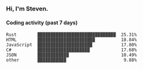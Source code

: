 ### Hi, I'm Steven.

#### Coding activity (past 7 days)
```
Rust        ▓▓▓▓▓▓▓▓▓▓▓▓▓▓▓▓▓▓▓▓▓▓▓▓▓▓▓▓▓▓  25.31%
HTML        ▓▓▓▓▓▓▓▓▓▓▓▓▓▓▓▓▓▓▓▓▓▓          18.84%
JavaScript  ▓▓▓▓▓▓▓▓▓▓▓▓▓▓▓▓▓▓▓▓▓           17.80%
C#          ▓▓▓▓▓▓▓▓▓▓▓▓▓▓▓▓▓▓▓▓            17.68%
JSON        ▓▓▓▓▓▓▓▓▓▓▓▓                    10.49%
other       ▓▓▓▓▓▓▓▓▓▓▓                      9.88%
```
